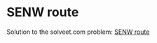 SENW route
==========

Solution to the solveet.com problem: [SENW route](http://www.solveet.com/exercises/La-ruta-del-SENO/39)
